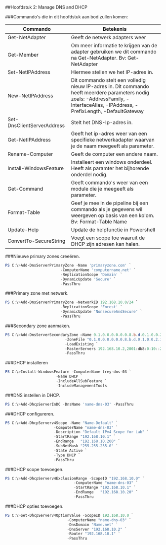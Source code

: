 ##Hoofdstuk 2: Manage DNS and DHCP

###Commando's die in dit hoofdstuk aan bod zullen komen:

| Commando                   | Betekenis                                                                                                                                                                          |
|----------------------------|------------------------------------------------------------------------------------------------------------------------------------------------------------------------------------|
| Get-NetAdapter             | Geeft de netwerk adapters weer                                                                                                                                                     |
| Get-Member                 | Om meer informatie te krijgen van de adapter gebruiken we dit commando na Get-NetAdapter. Bv: Get-NetAdapter | Get-Member                                                          |
| Set-NetIPAddress           | Hiermee stellen we het IP-adres in.                                                                                                                                                |
| New-NetIPAddress           | Dit commando stelt een volledig nieuw IP-adres in. Dit commando heeft meerdere parameters nodig zoals: -AddressFamily, -InterfaceAlias, -IPAddress, -PrefixLength, -DefaultGateway |
| Set-DnsClientServerAddress | Stelt het DNS-Ip-adres in.                                                                                                                                                         |
| Get-NetIPAddress           | Geeft het ip-adres weer van een specifieke netwerkadapter waarvan je de naam meegeeft als parameter.                                                                               |
| Rename-Computer            | Geeft de computer een andere naam.                                                                                                                                                 |
| Install-WindowsFeature     | Installeert een windows onderdeel. Heeft als paramter het bijhorende onderdel nodig.                                                                                               |
| Get-Command                | Geeft commando's weer van een module die je meegeeft als parameter.                                                                                                                |
| Format-Table               | Geef je mee in de pipeline bij een commando als je gegevens wil weergeven op basis van een kolom. Bv: Format-Table Name                                                            |
| Update-Help                | Update de helpfunctie in Powershell                                                                                                                                                |
| ConvertTo-SecureString     | Voegt een scope toe waaruit de DHCP zijn adresen kan halen.                                                                                                                                                                                   |

###Nieuwe primary zones creeëren.
```PowerShell
PS C:\>Add-DnsServerPrimaryZone -Name 'primaryzone.com' `
                         -ComputerName 'computername.net' `
                         -ReplicationScope 'Domain' `
                         -DynamicUpdate 'Secure' `
                         -PassThru
```
###Primary zone met netwerk.
```PowerShell
PS C:\>Add-DnsServerPrimaryZone -NetworkID 192.168.10.0/24 `
                         -ReplicationScope 'Forest' `
                         -DynamicUpdate 'NonsecureAndSecure' `
                         -PassThru
```
###Secondary zone aanmaken.
```PowerShell
PS C:\>Add-DnsServerSecondaryZone –Name 0.1.0.0.0.0.0.0.8.b.d.0.1.0.0.2.ip6.arpa `
                           -ZoneFile "0.1.0.0.0.0.0.0.8.b.d.0.1.0.0.2.ip6.arpa.dns" `
                           -LoadExisting `
                           -MasterServers 192.168.10.2,2001:db8:0:10::2 `
                           -PassThru
```
                        
###DHCP installeren
```PowerShell
PS C:\>Install-WindowsFeature -ComputerName trey-dns-03 `
                       -Name DHCP `
                       -IncludeAllSubFeature `
                       -IncludeManagementTools
```

###DNS instellen in DHCP.
```PowerShell
PS C:\>Add-DhcpServerInDC -DnsName 'name-dns-03' -PassThru
```

###DHCP configureren.
```PowerShell
PS C:\>Add-DhcpServerv4Scope -Name "Name-Default" `
                      -ComputerName "name-dns-03" `
                      -Description "Default IPv4 Scope for Lab" `
                      -StartRange "192.168.10.1" `
                      -EndRange   "192.168.10.200" `
                      -SubNetMask "255.255.255.0" `
                      -State Active `
                      -Type DHCP `
                      -PassThru
```
###DHCP scope toevoegen.
```PowerShell
PS C:\>Add-DhcpServerv4ExclusionRange -ScopeID "192.168.10.0" `
                               -ComputerName "name-dns-03" `
                               -StartRange "192.168.10.1" `
                               -EndRange   "192.168.10.20" `
                               -PassThru
```
                     
###DHCP opties toevoegen.
```PowerShell
PS C:\>Set-DhcpServerv4OptionValue -ScopeID 192.168.10.0 `
                            -ComputerName "name-dns-03" `
                            -DnsDomain "Name.net" `
                            -DnsServer "192.168.10.2" `
                            -Router "192.168.10.1" `
                            -PassThru
```
                            
